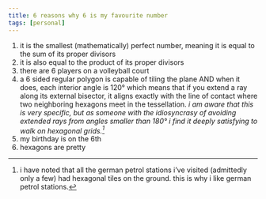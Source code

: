 ```yaml
---
title: 6 reasons why 6 is my favourite number
tags: [personal]
---
```


1. it is the smallest (mathematically) perfect number, meaning it is equal to the sum of its proper divisors
2. it is also equal to the product of its proper divisors
3. there are 6 players on a volleyball court
4. a 6 sided regular polygon is capable of tiling the plane AND when it does, each interior angle is 120° which means that if you extend a ray along its external bisector, it aligns exactly with the line of contact where two neighboring hexagons meet in the tessellation. *i am aware that this is very specific, but as someone with the idiosyncrasy of avoiding extended rays from angles smaller than 180° i find it deeply satisfying to walk on hexagonal grids.[^1]*
5. my birthday is on the 6th
6. hexagons are pretty


[^1]: i have noted that all the german petrol stations i’ve visited (admittedly only a few) had hexagonal tiles on the ground. this is why i like german petrol stations.
